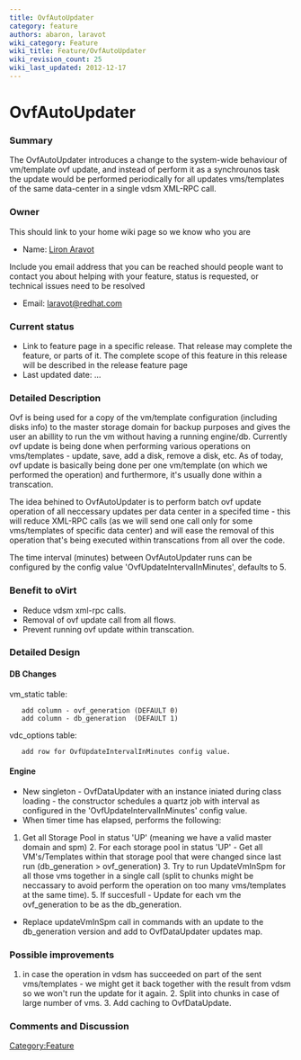 ```yaml
---
title: OvfAutoUpdater
category: feature
authors: abaron, laravot
wiki_category: Feature
wiki_title: Feature/OvfAutoUpdater
wiki_revision_count: 25
wiki_last_updated: 2012-12-17
---
```


# OvfAutoUpdater

### Summary

The OvfAutoUpdater introduces a change to the system-wide behaviour of vm/template ovf update, and instead of perform it as a synchrounos task the update would be performed periodically for all updates vms/templates of the same data-center in a single vdsm XML-RPC call.

### Owner

This should link to your home wiki page so we know who you are

*   Name: [ Liron Aravot](User:Laravot)

Include you email address that you can be reached should people want to contact you about helping with your feature, status is requested, or technical issues need to be resolved

*   Email: <laravot@redhat.com>

### Current status

*   Link to feature page in a specific release. That release may complete the feature, or parts of it. The complete scope of this feature in this release will be described in the release feature page
*   Last updated date: ...

### Detailed Description

Ovf is being used for a copy of the vm/template configuration (including disks info) to the master storage domain for backup purposes and gives the user an abillity to run the vm without having a running engine/db. Currently ovf update is being done when performing various operations on vms/templates - update, save, add a disk, remove a disk, etc. As of today, ovf update is basically being done per one vm/template (on which we performed the operation) and furthermore, it's usually done within a transcation.

The idea behined to OvfAutoUpdater is to perform batch ovf update operation of all neccessary updates per data center in a specifed time - this will reduce XML-RPC calls (as we will send one call only for some vms/templates of specific data center) and will ease the removal of this operation that's being executed within transcations from all over the code.

The time interval (minutes) between OvfAutoUpdater runs can be configured by the config value 'OvfUpdateIntervalInMinutes', defaults to 5.

### Benefit to oVirt

*   Reduce vdsm xml-rpc calls.
*   Removal of ovf update call from all flows.
*   Prevent running ovf update within transcation.

### Detailed Design

#### DB Changes

vm_static table:

       add column - ovf_generation (DEFAULT 0)
       add column - db_generation  (DEFAULT 1)

vdc_options table:

       add row for OvfUpdateIntervalInMinutes config value.

#### Engine

*   New singleton - OvfDataUpdater with an instance iniated during class loading - the constructor schedules a quartz job with interval as configured in the 'OvfUpdateIntervalInMinutes' config value.
*   When timer time has elapsed, performs the following:

1. Get all Storage Pool in status 'UP' (meaning we have a valid master domain and spm) 2. For each storage pool in status 'UP' - Get all VM's/Templates within that storage pool that were changed since last run (db_generation > ovf_generation) 3. Try to run UpdateVmInSpm for all those vms together in a single call (split to chunks might be neccassary to avoid perform the operation on too many vms/templates at the same time). 5. If succesfull - Update for each vm the ovf_generation to be as the db_generation.

*   Replace updateVmInSpm call in commands with an update to the db_generation version and add to OvfDataUpdater updates map.

### Possible improvements

1. in case the operation in vdsm has succeeded on part of the sent vms/templates - we might get it back together with the result from vdsm so we won't run the update for it again. 2. Split into chunks in case of large number of vms. 3. Add caching to OvfDataUpdate.

### Comments and Discussion

<Category:Feature>
